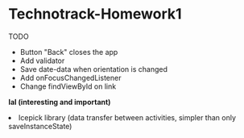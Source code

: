 # Technotrack-Homework1
TODO
- Button "Back" closes the app
- Add validator
- Save date-data when orientation is changed
- Add onFocusChangedListener
- Change findViewById on link
<p><strong>IaI (interesting and important)</strong></p>
<li>Icepick library (data transfer between activities, simpler than only saveInstanceState)</li>

